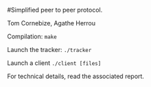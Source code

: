 #Simplified peer to peer protocol.

Tom Cornebize, Agathe Herrou

Compilation: `make`

Launch the tracker: `./tracker`

Launch a client `./client [files]`

For technical details, read the associated report.

